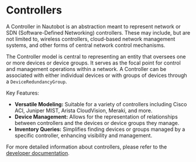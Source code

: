 # Controllers

A Controller in Nautobot is an abstraction meant to represent network or SDN (Software-Defined Networking) controllers. These may include, but are not limited to, wireless controllers, cloud-based network management systems, and other forms of central network control mechanisms.

The Controller model is central to representing an entity that oversees one or more devices or device groups. It serves as the focal point for control and management operations within a network. A Controller can be associated with either individual devices or with groups of devices through a `DeviceRedundancyGroup`.

Key Features:

- **Versatile Modeling:** Suitable for a variety of controllers including Cisco ACI, Juniper MIST, Arista CloudVision, Meraki, and more.
- **Device Management:** Allows for the representation of relationships between controllers and the devices or device groups they manage.
- **Inventory Queries:** Simplifies finding devices or groups managed by a specific controller, enhancing visibility and management.

For more detailed information about controllers, please refer to the [developer documentation](../../../development/core/controllers.md).
